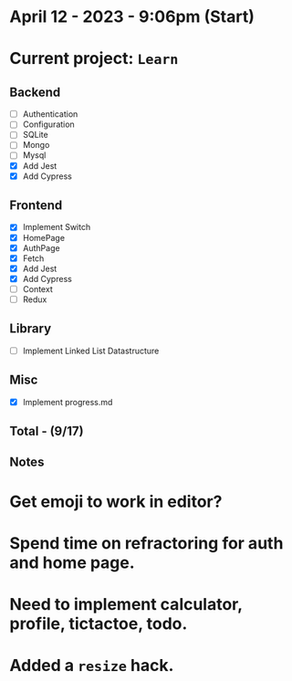 # April 12 - 2023 - 9:06pm (Start)

# Current project: `Learn`

## Backend

- [ ] Authentication
- [ ] Configuration
- [ ] SQLite
- [ ] Mongo
- [ ] Mysql
- [x] Add Jest
- [x] Add Cypress <br>

## Frontend

- [x] Implement Switch
- [x] HomePage
- [x] AuthPage
- [x] Fetch
- [x] Add Jest
- [x] Add Cypress
- [ ] Context
- [ ] Redux <br>

## Library

- [ ] Implement Linked List Datastructure <br>

## Misc

- [x] Implement progress.md

## Total - (9/17)

## Notes

# Get emoji to work in editor?

# Spend time on refractoring for auth and home page.

# Need to implement calculator, profile, tictactoe, todo.

# Added a `resize` hack.
